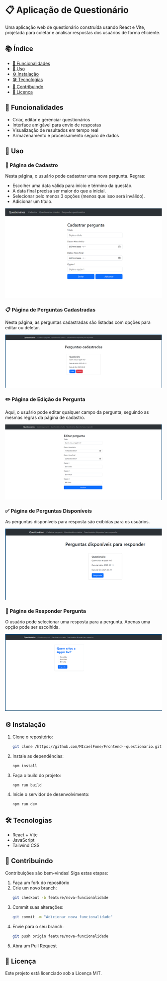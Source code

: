 # 📋 Aplicação de Questionário

Uma aplicação web de questionário construída usando React e Vite, projetada para coletar e analisar respostas dos usuários de forma eficiente.

## 📚 Índice
- [🚀 Funcionalidades](#-funcionalidades)
- [🎯 Uso](#-uso)
- [⚙️ Instalação](#-instalação)
- [🛠️ Tecnologias](#-tecnologias)
- [🤝 Contribuindo](#-contribuindo)
- [📜 Licença](#-licença)

## 🚀 Funcionalidades
- Criar, editar e gerenciar questionários
- Interface amigável para envio de respostas
- Visualização de resultados em tempo real
- Armazenamento e processamento seguro de dados

## 🎯 Uso
### 📄 Página de Cadastro
Nesta página, o usuário pode cadastrar uma nova pergunta. Regras:
- Escolher uma data válida para início e término da questão.
- A data final precisa ser maior do que a inicial.
- Selecionar pelo menos 3 opções (menos que isso será inválido).
- Adicionar um título.

![Cadastro de Pergunta](./src/images/cadastro.png)

### 📋 Página de Perguntas Cadastradas
Nesta página, as perguntas cadastradas são listadas com opções para editar ou deletar.

![Perguntas Cadastradas](./src/images/perguntas_cadastrada.png)

### ✏️ Página de Edição de Pergunta
Aqui, o usuário pode editar qualquer campo da pergunta, seguindo as mesmas regras da página de cadastro.

![Edição de Pergunta](./src/images/editar_pergunta.png)

### ✅ Página de Perguntas Disponíveis
As perguntas disponíveis para resposta são exibidas para os usuários.

![Perguntas Disponíveis](./src/images/perguntas_diponiveis_para_responder.png)

### 📝 Página de Responder Pergunta
O usuário pode selecionar uma resposta para a pergunta. Apenas uma opção pode ser escolhida.

![Responder Pergunta](./src/images/pagina_responder_pergunta.png)

## ⚙️ Instalação
1. Clone o repositório:
   ```bash
   git clone /https://github.com/MIcaelFone/Frontend--questionario.git
   ```

2. Instale as dependências:
   ```bash
   npm install
   ```
3. Faça o build do projeto:
   ```bash
   npm run build
   ```
4. Inicie o servidor de desenvolvimento:
   ```bash
   npm run dev
   ```

## 🛠️ Tecnologias
- React + Vite
- JavaScript
- Tailwind CSS


## 🤝 Contribuindo
Contribuições são bem-vindas! Siga estas etapas:
1. Faça um fork do repositório
2. Crie um novo branch:
   ```bash
   git checkout -b feature/nova-funcionalidade
   ```
3. Commit suas alterações:
   ```bash
   git commit -m "Adicionar nova funcionalidade"
   ```
4. Envie para o seu branch:
   ```bash
   git push origin feature/nova-funcionalidade
   ```
5. Abra um Pull Request

## 📜 Licença
Este projeto está licenciado sob a Licença MIT.
